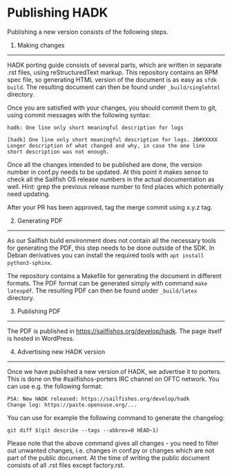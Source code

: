 Publishing HADK
===============

Publishing a new version consists of the following steps.

1. Making changes
-----------------

HADK porting guide consists of several parts, which are written in
separate .rst files, using reStructuredText markup. This repository
contains an RPM spec file, so generating HTML version of the document
is as easy as `sfdk build`. The resulting document can then be found
under `_build/singlehtml` directory.

Once you are satisfied with your changes, you should commit them to
git, using commit messages with the following syntax:

    hadk: One line only short meaningful description for logs
    
    [hadk] One line only short meaningful description for logs. JB#XXXXX
    Longer description of what changed and why, in case the one line
    short description was not enough.

Once all the changes intended to be published are done, the version
number in conf.py needs to be updated. At this point it makes sense to
check all the Sailfish OS release numbers in the actual documentation
as well. Hint: grep the previous release number to find places which
potentially need updating.

After your PR has been approved, tag the merge commit using x.y.z tag.

2. Generating PDF
-----------------

As our Sailfish build environment does not contain all the necessary
tools for generating the PDF, this step needs to be done outside of
the SDK. In Debian derivatives you can install the required tools with
`apt install python3-sphinx`.

The repository contains a Makefile for generating the document in
different formats. The PDF format can be generated simply with command
`make latexpdf`. The resulting PDF can then be found under
`_build/latex` directory.

3. Publishing PDF
-----------------

The PDF is published in https://sailfishos.org/develop/hadk. The page
itself is hosted in WordPress.

4. Advertising new HADK version
-------------------------------

Once we have published a new version of HADK, we advertise it to
porters. This is done on the #sailfishos-porters IRC channel on OFTC
network. You can use e.g. the following format:

    PSA: New HADK released: https://sailfishos.org/develop/hadk
    Change log: https://paste.opensuse.org/...

You can use for example the following command to generate the
changelog:

    git diff $(git describe --tags --abbrev=0 HEAD~1)

Please note that the above command gives all changes - you need to
filter out unwanted changes, i.e. changes in conf.py or changes which
are not part of the public document. At the time of writing the public
document consists of all .rst files except factory.rst.

